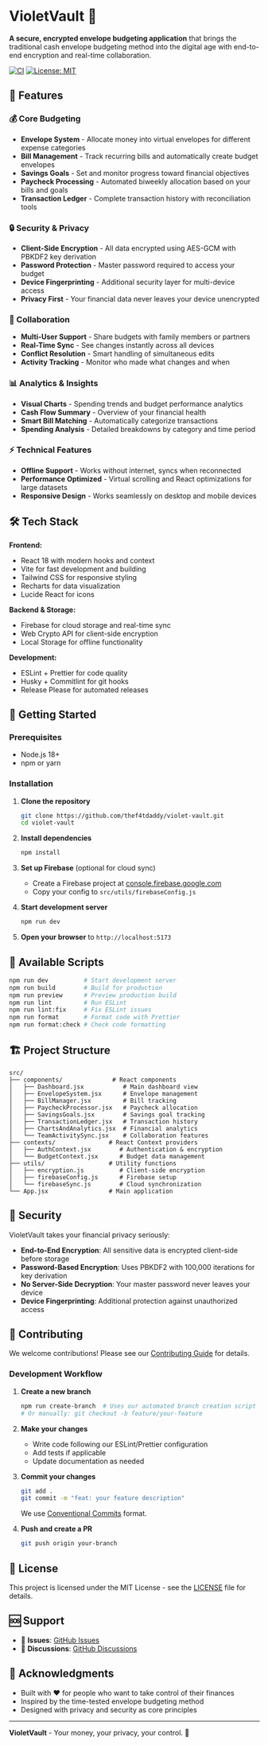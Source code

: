 # VioletVault 💜

**A secure, encrypted envelope budgeting application** that brings the traditional cash envelope budgeting method into the digital age with end-to-end encryption and real-time collaboration.

[![CI](https://github.com/thef4tdaddy/violet-vault/workflows/CI/badge.svg)](https://github.com/thef4tdaddy/violet-vault/actions)
[![License: MIT](https://img.shields.io/badge/License-MIT-yellow.svg)](https://opensource.org/licenses/MIT)

## 🚀 Features

### 💰 Core Budgeting

- **Envelope System** - Allocate money into virtual envelopes for different expense categories
- **Bill Management** - Track recurring bills and automatically create budget envelopes
- **Savings Goals** - Set and monitor progress toward financial objectives
- **Paycheck Processing** - Automated biweekly allocation based on your bills and goals
- **Transaction Ledger** - Complete transaction history with reconciliation tools

### 🔒 Security & Privacy

- **Client-Side Encryption** - All data encrypted using AES-GCM with PBKDF2 key derivation
- **Password Protection** - Master password required to access your budget
- **Device Fingerprinting** - Additional security layer for multi-device access
- **Privacy First** - Your financial data never leaves your device unencrypted

### 👥 Collaboration

- **Multi-User Support** - Share budgets with family members or partners
- **Real-Time Sync** - See changes instantly across all devices
- **Conflict Resolution** - Smart handling of simultaneous edits
- **Activity Tracking** - Monitor who made what changes and when

### 📊 Analytics & Insights

- **Visual Charts** - Spending trends and budget performance analytics
- **Cash Flow Summary** - Overview of your financial health
- **Smart Bill Matching** - Automatically categorize transactions
- **Spending Analysis** - Detailed breakdowns by category and time period

### ⚡ Technical Features

- **Offline Support** - Works without internet, syncs when reconnected
- **Performance Optimized** - Virtual scrolling and React optimizations for large datasets
- **Responsive Design** - Works seamlessly on desktop and mobile devices

## 🛠️ Tech Stack

**Frontend:**

- React 18 with modern hooks and context
- Vite for fast development and building
- Tailwind CSS for responsive styling
- Recharts for data visualization
- Lucide React for icons

**Backend & Storage:**

- Firebase for cloud storage and real-time sync
- Web Crypto API for client-side encryption
- Local Storage for offline functionality

**Development:**

- ESLint + Prettier for code quality
- Husky + Commitlint for git hooks
- Release Please for automated releases

## 🚦 Getting Started

### Prerequisites

- Node.js 18+
- npm or yarn

### Installation

1. **Clone the repository**

   ```bash
   git clone https://github.com/thef4tdaddy/violet-vault.git
   cd violet-vault
   ```

2. **Install dependencies**

   ```bash
   npm install
   ```

3. **Set up Firebase** (optional for cloud sync)
   - Create a Firebase project at [console.firebase.google.com](https://console.firebase.google.com)
   - Copy your config to `src/utils/firebaseConfig.js`

4. **Start development server**

   ```bash
   npm run dev
   ```

5. **Open your browser** to `http://localhost:5173`

## 📝 Available Scripts

```bash
npm run dev          # Start development server
npm run build        # Build for production
npm run preview      # Preview production build
npm run lint         # Run ESLint
npm run lint:fix     # Fix ESLint issues
npm run format       # Format code with Prettier
npm run format:check # Check code formatting
```

## 🏗️ Project Structure

```
src/
├── components/              # React components
│   ├── Dashboard.jsx           # Main dashboard view
│   ├── EnvelopeSystem.jsx      # Envelope management
│   ├── BillManager.jsx         # Bill tracking
│   ├── PaycheckProcessor.jsx   # Paycheck allocation
│   ├── SavingsGoals.jsx        # Savings goal tracking
│   ├── TransactionLedger.jsx   # Transaction history
│   ├── ChartsAndAnalytics.jsx  # Financial analytics
│   └── TeamActivitySync.jsx    # Collaboration features
├── contexts/               # React Context providers
│   ├── AuthContext.jsx        # Authentication & encryption
│   └── BudgetContext.jsx      # Budget data management
├── utils/                  # Utility functions
│   ├── encryption.js          # Client-side encryption
│   ├── firebaseConfig.js      # Firebase setup
│   └── firebaseSync.js        # Cloud synchronization
└── App.jsx                 # Main application
```

## 🔐 Security

VioletVault takes your financial privacy seriously:

- **End-to-End Encryption**: All sensitive data is encrypted client-side before storage
- **Password-Based Encryption**: Uses PBKDF2 with 100,000 iterations for key derivation
- **No Server-Side Decryption**: Your master password never leaves your device
- **Device Fingerprinting**: Additional protection against unauthorized access

## 🤝 Contributing

We welcome contributions! Please see our [Contributing Guide](CONTRIBUTING.md) for details.

### Development Workflow

1. **Create a new branch**

   ```bash
   npm run create-branch  # Uses our automated branch creation script
   # Or manually: git checkout -b feature/your-feature
   ```

2. **Make your changes**
   - Write code following our ESLint/Prettier configuration
   - Add tests if applicable
   - Update documentation as needed

3. **Commit your changes**

   ```bash
   git add .
   git commit -m "feat: your feature description"
   ```

   We use [Conventional Commits](https://www.conventionalcommits.org/) format.

4. **Push and create a PR**
   ```bash
   git push origin your-branch
   ```

## 📄 License

This project is licensed under the MIT License - see the [LICENSE](LICENSE) file for details.

## 🆘 Support

- 📧 **Issues**: [GitHub Issues](https://github.com/thef4tdaddy/violet-vault/issues)
- 💬 **Discussions**: [GitHub Discussions](https://github.com/thef4tdaddy/violet-vault/discussions)

## 🙏 Acknowledgments

- Built with ❤️ for people who want to take control of their finances
- Inspired by the time-tested envelope budgeting method
- Designed with privacy and security as core principles

---

**VioletVault** - Your money, your privacy, your control. 💜
